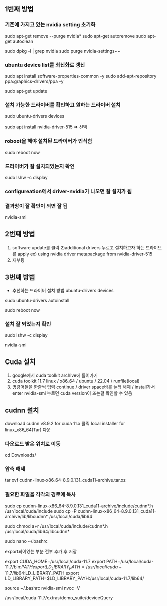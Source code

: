 ## 1번째 방법
### 기존에 가지고 있는 nvidia setting 초기화
sudo apt-get remove --purge nvidia*
sudo apt-get autoremove
sudo apt-get autoclean

sudo dpkg -l | grep nvidia
sudo purge nvidia-settings~~

### ubuntu device list를 최신화로 갱신
sudo apt install software-properties-common -y
sudo add-apt-repository ppa:graphics-drivers/ppa -y

sudo apt-get update

### 설치 가능한 드라이버를 확인하고 원하는 드라이버 설치
sudo ubuntu-drivers devices

sudo apt install nvidia-driver-515 => 선택

### roboot을 해야 설치된 드라이버가 인식함
sudo reboot now 

### 드라이버가 잘 설치되었는지 확인
sudo lshw -c display

### configureation에서 driver-nvidia가 나오면 잘 설치가 됨

### 결과창이 잘 확인이 되면 잘 됨
nvidia-smi

## 2번쨰 방법
1) software update를 클릭
2)additional drivers 누르고 설치하고자 하는 드라이브를 apply
ex) using nvidia driver metapackage from nvidia-driver-515
3) 재부팅

## 3번째 방법
- 추천하는 드라이버 설치 방법
ubuntu-drivers devices

sudo ubuntu-drivers autoinstall

sudo reboot now

### 설치 잘 되었는지 확인
sudo lshw -c display

nvidia-smi

## Cuda 설치
1) google에서 cuda toolkit archive에 들어가기
2) cuda toolkit 11.7 
linux / x86_64 / ubuntu / 22.04 / runfile(local)
3) 명령어들을 한줄씩 입력
continue / driver space바를 눌러 해제 / install가서 enter
nvidia-smi 누르면 cuda version이 뜨는걸 확인할 수 있음

## cudnn 설치
download cudnn v8.9.2 for cuda 11.x 클릭
local installer for linux_x86_64(Tar) 다운

### 다운로드 받은 위치로 이동
cd Downloads/

### 압축 해제
tar xvf cudnn-linux-x86_64-8.9.0.131_cuda11-archive.tar.xz

### 필요한 파일을 각각의 경로에 복사
sudo cp cudnn-linux-x86_64-8.9.0.131_cuda11-archive/include/cudnn*.h /usr/local/cuda/include
sudo cp -P cudnn-linux-x86_64-8.9.0.131_cuda11-archive/lib/libcudnn* /usr/local/cuda/lib64

sudo chmod a+r /usr/local/cuda/include/cudnn*.h /usr/local/cuda/lib64/libcudnn*

sudo nano ~/.bashrc

export되어있는 부분 전부 추가 후 저장

export CUDA_HOME=/usr/local/cuda-11.7
export PATH=/usr/local/cuda-11.7/bin:$PATH
export LD_LIBRARY_PATH=/usr/local/cuda-11.7/lib64:$LD_LIBRARY_PATH
export LD_LIBRARY_PATH=$LD_LIBRARY_PAYH:/usr/local/cuda-11.7/lib64/

source ~/.bashrc
nvidia-smi 
nvcc -V

/usr/local/cuda-11.7/extras/demo_suite/deviceQuery
